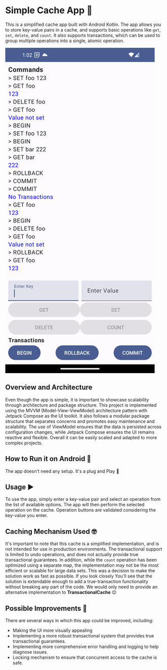 # Simple Cache App :rocket:

This is a simplified cache app built with Android Kotlin. The app allows you to store key-value pairs in a cache, and supports basic operations like `get`, `set`, `delete`, and `count`. It also supports transactions, which can be used to group multiple operations into a single, atomic operation.

![preview](preview/binance_cache.png)

## Overview and Architecture
Even though the app is simple, it is important to showcase scalability through architecture and package structure. This project is implemented using the MVVM (Model-View-ViewModel) architecture pattern with Jetpack Compose as the UI toolkit. It also follows a modular package structure that separates concerns and promotes easy maintenance and scalability. The use of ViewModel ensures that the data is persisted across configuration changes, while Jetpack Compose ensures the UI remains reactive and flexible. Overall it can be easily scaled and adapted to more complex projects.


## How to Run it on Android :wrench:
The app doesn't need any setup. It's a plug and Play :raised_hands:

## Usage :arrow_forward:
To use the app, simply enter a key-value pair and select an operation from the list of available options. The app will then perform the selected operation on the cache. Operation buttons are validated considering the key-value you enter.



## Caching Mechanism Used :nerd_face:

It's important to note that this cache is a simplified implementation, and is not intended for use in production environments. The transactional support is limited to undo operations, and does not actually provide true transactional guarantees. In addition, while the `count` operation has been optimized using a separate map, the implementation may not be the most efficient or scalable for large data sets.
This was a decision to make the solution work as fast as possible. If you look closely You'll see that the solution is extendable enough to add a true-transaction functionality without breaking any part of the code. We would only need to provide an alternative implementation to **TransactionalCache** :relieved:

## Possible Improvements :eyes: 

There are several ways in which this app could be improved, including:
-   Making the UI more visually appealing
-   Implementing a more robust transactional system that provides true transactional guarantees. 
-   Implementing more comprehensive error handling and logging to help diagnose issues. 
-   Locking mechanism to ensure that concurrent access to the cache is safe.
